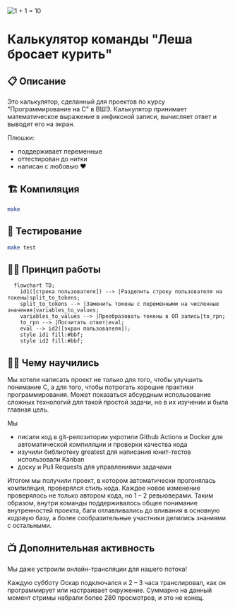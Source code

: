 ![1 + 1 = 10](https://see.fontimg.com/api/renderfont4/1Gngj/eyJyIjoiZnMiLCJoIjoxMjYsInciOjE1MDAsImZzIjo4NCwiZmdjIjoiIzAwMDAwMCIsImJnYyI6IiNFOEJDODYiLCJ0IjoxfQ/MSArIDE9MTA/arush-shiny.png)

# Калькулятор команды "Леша бросает курить"

## 📋 Описание

Это калькулятор, сделанный для проектов по курсу "Программирование на C" в ВШЭ.
Калькулятор принимает математическое выражение в инфиксной записи, вычисляет
ответ и выводит его на экран.

Плюшки:

 * поддерживает переменные
 * оттестирован до нитки
 * написан с любовью ❤️

## 🏗 Компиляция

```sh
make
```

## 🧪 Тестирование

```sh
make test
```

## 🧑‍🏭 Принцип работы

```mermaid
  flowchart TD;
    id1([строка пользователя]) --> |Разделить строку пользователя на токены|split_to_tokens;
    split_to_tokens --> |Заменить токены с переменными на численные значения|variables_to_values;
    variables_to_values --> |Преобразовать токены в ОП запись|to_rpn;
    to_rpn --> |Посчитать ответ|eval;
    eval --> id2([экран пользователя]);
    style id1 fill:#bbf;
    style id2 fill:#bbf;
```

## 🧑‍🎓 Чему научились

Мы хотели написать проект не только для того, чтобы улучшить понимание C, а для
того, чтобы потрогать хорошие практики программирования. Может показаться
абсурдным использование сложных технологий для такой простой задачи, но в их
изучении и была главная цель.

Мы

 * писали код в git-репозитории укротили Github Actions и Docker для
 автоматической компиляции и проверки качества кода
 * изучили библиотеку greatest для написания юнит-тестов использовали Kanban
 * доску и Pull Requests для управлениями задачами

Итогом мы получили проект, в котором автоматически прогонялась компиляция,
проверялся стиль кода.  Каждое новое изменение проверялось не только автором
кода, но 1 &ndash; 2 ревьюверами. Таким образом, внутри команды поддерживалось
общее понимание внутренностей проекта, баги отлавливались до вливания в
основную кодовую базу, а более сообразительные участники делились знаниями с
остальными.

## 📺 Дополнительная активность

Мы даже устроили онлайн-трансляции для нашего потока!

Каждую субботу Оскар подключался и 2 &ndash; 3 часа транслировал, как он
программирует или настраивает окружение. Суммарно на данный момент стримы
набрали более 280 просмотров, и это не конец.

